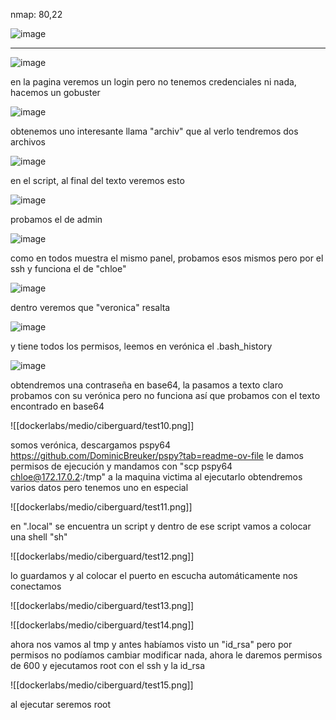 nmap: 80,22

![image](https://github.com/user-attachments/assets/fba15d80-3b23-4fea-acf4-369ee0beb7df)

---

![image](https://github.com/user-attachments/assets/1b7f8f8b-a371-44f7-b444-410e080139ee)

en la pagina veremos un login pero no tenemos credenciales ni nada, hacemos un gobuster 

![image](https://github.com/user-attachments/assets/2b0dd101-eda3-4939-a3d9-4ae6c8ebf686)

obtenemos uno interesante llama "archiv"  que al verlo tendremos dos archivos 

![image](https://github.com/user-attachments/assets/466dc1a5-f68a-43ac-8e12-683fa809dd9f)

en el script, al final del texto veremos esto

![image](https://github.com/user-attachments/assets/3b8c8f48-8b52-4a8d-b71f-ed9728aee471)

probamos el de admin

![image](https://github.com/user-attachments/assets/a1e7cf67-2f04-4b11-a062-fbe373203197)

como en todos muestra el mismo panel, probamos esos mismos pero por el ssh y funciona el de "chloe"

![image](https://github.com/user-attachments/assets/4a9275be-0522-47d5-b643-1aef0f357103)

dentro veremos que "veronica" resalta 

![image](https://github.com/user-attachments/assets/4fb7d7e7-7964-4724-a4a7-078c56378435)

y tiene todos los permisos, leemos en verónica el .bash_history

![image](https://github.com/user-attachments/assets/893a04b9-e99c-4e58-9fd1-439efb6563c8)

obtendremos una contraseña en base64, la pasamos a texto claro probamos con su verónica pero no funciona así que probamos con el texto encontrado en base64 

![[dockerlabs/medio/ciberguard/test10.png]]

somos verónica, descargamos pspy64 https://github.com/DominicBreuker/pspy?tab=readme-ov-file le damos permisos de ejecución y mandamos con "scp pspy64 chloe@172.17.0.2:/tmp" a la maquina victima 
al ejecutarlo obtendremos varios datos pero tenemos uno en especial 

![[dockerlabs/medio/ciberguard/test11.png]]

en ".local" se encuentra un script y dentro de ese script vamos a colocar una shell "sh" 

![[dockerlabs/medio/ciberguard/test12.png]]

lo guardamos y al colocar el puerto en escucha automáticamente nos conectamos 

![[dockerlabs/medio/ciberguard/test13.png]]

![[dockerlabs/medio/ciberguard/test14.png]]

ahora nos vamos al tmp y antes habíamos visto un "id_rsa" pero por permisos no podíamos cambiar modificar nada, ahora le daremos permisos de 600 y ejecutamos root con el ssh y la id_rsa 

 ![[dockerlabs/medio/ciberguard/test15.png]]

al ejecutar seremos root
